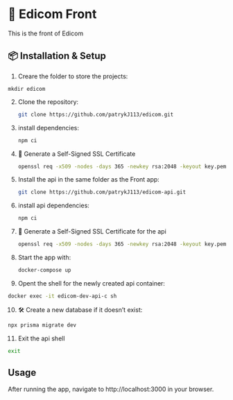 # 🚀 Edicom Front

This is the front of Edicom

## 📦 Installation & Setup

1. Creare the folder to store the projects:
```bask
mkdir edicom
```
2. Clone the repository:
   ```bash
   git clone https://github.com/patrykJ113/edicom.git
   ```
3. install dependencies:
   ```bash
   npm ci
   ```
4. 🔐 Generate a Self-Signed SSL Certificate
   ```bash
   openssl req -x509 -nodes -days 365 -newkey rsa:2048 -keyout key.pem -out cert.pem -subj "/C=US/ST=State/L=City/O=Organization/CN=localhost"
   ```
5. Install the api in the same folder as the Front app:
   ```bash
   git clone https://github.com/patrykJ113/edicom-api.git
   ```
6. install api dependencies:
   ```bash
   npm ci
   ```
7. 🔐 Generate a Self-Signed SSL Certificate for the api 
   ```bash
   openssl req -x509 -nodes -days 365 -newkey rsa:2048 -keyout key.pem -out cert.pem -subj "/C=US/ST=State/L=City/O=Organization/CN=localhost"
   ```
8. Start the app with:
   ```bash
   docker-compose up
   ```
9. Opent the shell for the newly created api container:
```bash
docker exec -it edicom-dev-api-c sh
```
10. 🛠️ Create a new database if it doesn’t exist:
   ```bash
   npx prisma migrate dev
   ```
11. Exit the api shell
```bash
exit
```

## Usage

After running the app, navigate to http://localhost:3000 in your browser.
